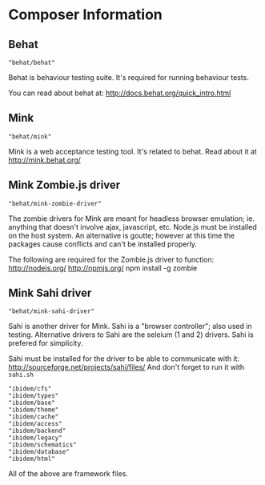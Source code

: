 
Composer Information
====================


Behat
-----

	"behat/behat"

Behat is behaviour testing suite. It's required for running behaviour tests.

You can read about behat at: http://docs.behat.org/quick_intro.html


Mink
----

	"behat/mink"

Mink is a web acceptance testing tool. It's related to behat. Read about it
at http://mink.behat.org/


Mink Zombie.js driver
---------------------

	"behat/mink-zombie-driver"

The zombie drivers for Mink are meant for headless browser emulation;
ie. anything that doesn't involve ajax, javascript, etc. Node.js must be 
installed on the host system. An alternative is goutte; however at this time the 
packages cause conflicts and can't be installed properly.

The following are required for the Zombie.js driver to function:
 http://nodejs.org/
 http://npmjs.org/
 npm install -g zombie


Mink Sahi driver
----------------

	"behat/mink-sahi-driver"

Sahi is another driver for Mink. Sahi is a "browser controller"; also used in
testing. Alternative drivers to Sahi are the seleium (1 and 2) drivers. Sahi is
prefered for simplicity.

Sahi must be installed for the driver to be able to communicate with it:
http://sourceforge.net/projects/sahi/files/
And don't forget to run it with `sahi.sh`

	"ibidem/cfs"
	"ibidem/types"
	"ibidem/base"
	"ibidem/theme"
	"ibidem/cache"
	"ibidem/access"
	"ibidem/backend"
	"ibidem/legacy"
	"ibidem/schematics"
	"ibidem/database" 
	"ibidem/html"

All of the above are framework files.
